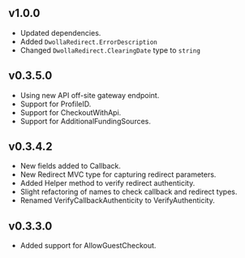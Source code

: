 ## v1.0.0
* Updated dependencies.
* Added `DwollaRedirect.ErrorDescription`
* Changed `DwollaRedirect.ClearingDate` type to `string`

## v0.3.5.0
* Using new API off-site gateway endpoint.
* Support for ProfileID.
* Support for CheckoutWithApi.
* Support for AdditionalFundingSources.

## v0.3.4.2
* New fields added to Callback.
* New Redirect MVC type for capturing redirect parameters.
* Added Helper method to verify redirect authenticity.
* Slight refactoring of names to check callback and redirect types.
* Renamed VerifyCallbackAuthenticity to VerifyAuthenticity.

## v0.3.3.0
* Added support for AllowGuestCheckout.